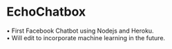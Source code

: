 # EchoChatbox

• First Facebook Chatbot using Nodejs and Heroku.
</br>
• Will edit to incorporate machine learning in the future.

